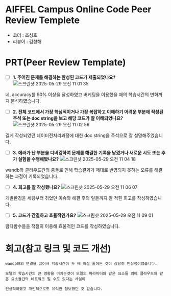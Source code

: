 # AIFFEL Campus Online Code Peer Review Templete
- 코더 : 조성호
- 리뷰어 : 김청해


# PRT(Peer Review Template)
- [ ]  **1. 주어진 문제를 해결하는 완성된 코드가 제출되었나요?**
![스크린샷 2025-05-29 오전 11 01 35](https://github.com/user-attachments/assets/6af397cd-fb6f-4abe-b7a4-1ced0c55979d)

  네, accuracy를 90% 이상을 달성하였고 버케팅을 이용했을 때의 학습시간의 변화까지 분석하였습니다.

- [ ]  **2. 전체 코드에서 가장 핵심적이거나 가장 복잡하고 이해하기 어려운 부분에 작성된 
주석 또는 doc string을 보고 해당 코드가 잘 이해되었나요?**
![스크린샷 2025-05-29 오전 11 02 56](https://github.com/user-attachments/assets/216dfae4-3c0d-4a7f-9570-70c40f9b550b)

 길게 작성되었던 데이터전처리과정에 대한 doc string을 주석으로 잘 설명해주었습니다.
        
- [ ]  **3. 에러가 난 부분을 디버깅하여 문제를 해결한 기록을 남겼거나
새로운 시도 또는 추가 실험을 수행해봤나요?**
![스크린샷 2025-05-29 오전 11 04 18](https://github.com/user-attachments/assets/2f155f17-1c90-449c-90e2-3f2d0d5a7a7d)

wandb와 클라우드간의 충돌로 인해 학습결과가 제대로 반영되지 못하는 오류를 해결하는 과정이 기록되었습니다.

        
- [ ]  **4. 회고를 잘 작성했나요?**
![스크린샷 2025-05-29 오전 11 06 07](https://github.com/user-attachments/assets/5e41e665-0e5c-4dd1-af36-dad319de1bf9)

개발환경을 세팅부터 겪었던 이슈와 해결 후의 일들까지 잘 적힌 회고를 작성하였습니다.
        
- [ ]  **5. 코드가 간결하고 효율적인가요?**
![스크린샷 2025-05-29 오전 11 09 01](https://github.com/user-attachments/assets/b8ea02d8-58e6-4d12-861e-ff877753fe05)

람다함수들을 적절히 이용해 효울적인 코드를 작성하였습니다.

# 회고(참고 링크 및 코드 개선)
```
wandb와의 연결을 끊어서 학습시간이 두 배 이상 줄어든 것이 상당히 인상적이였습니다.

모델의 학습시간의 큰 영향을 미치는것이 모델의 파라미터와 같은 요소들 외에 클라우드와 같은 요소들간의 네트워크 일 수도 있다는 사실이

인상적이였고 개인적으로도 유익한 정보였던 것 같습니다. 
```

